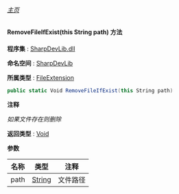 ###### [主页](./Index.md "主页")

#### RemoveFileIfExist(this String path) 方法

**程序集** : [SharpDevLib.dll](./SharpDevLib.assembly.md "SharpDevLib.dll")

**命名空间** : [SharpDevLib](./SharpDevLib.namespace.md "SharpDevLib")

**所属类型** : [FileExtension](./SharpDevLib.FileExtension.md "FileExtension")

``` csharp
public static Void RemoveFileIfExist(this String path)
```

**注释**

*如果文件存在则删除*



**返回类型** : [Void](https://learn.microsoft.com/en-us/dotnet/api/system.void "Void")


**参数**

|名称|类型|注释|
|---|---|---|
|path|[String](https://learn.microsoft.com/en-us/dotnet/api/system.string "String")|文件路径|



